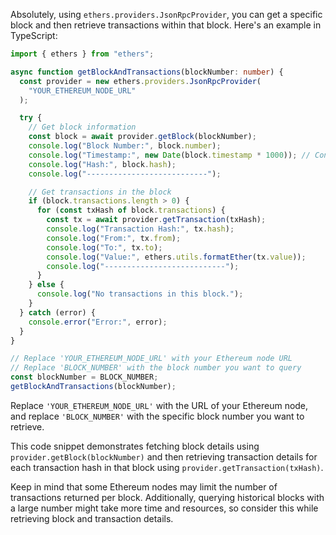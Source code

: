 Absolutely, using `ethers.providers.JsonRpcProvider`, you can get a specific block and then retrieve transactions within that block. Here's an example in TypeScript:

```typescript
import { ethers } from "ethers";

async function getBlockAndTransactions(blockNumber: number) {
  const provider = new ethers.providers.JsonRpcProvider(
    "YOUR_ETHEREUM_NODE_URL"
  );

  try {
    // Get block information
    const block = await provider.getBlock(blockNumber);
    console.log("Block Number:", block.number);
    console.log("Timestamp:", new Date(block.timestamp * 1000)); // Convert UNIX timestamp to JavaScript Date object
    console.log("Hash:", block.hash);
    console.log("---------------------------");

    // Get transactions in the block
    if (block.transactions.length > 0) {
      for (const txHash of block.transactions) {
        const tx = await provider.getTransaction(txHash);
        console.log("Transaction Hash:", tx.hash);
        console.log("From:", tx.from);
        console.log("To:", tx.to);
        console.log("Value:", ethers.utils.formatEther(tx.value));
        console.log("---------------------------");
      }
    } else {
      console.log("No transactions in this block.");
    }
  } catch (error) {
    console.error("Error:", error);
  }
}

// Replace 'YOUR_ETHEREUM_NODE_URL' with your Ethereum node URL
// Replace 'BLOCK_NUMBER' with the block number you want to query
const blockNumber = BLOCK_NUMBER;
getBlockAndTransactions(blockNumber);
```

Replace `'YOUR_ETHEREUM_NODE_URL'` with the URL of your Ethereum node, and replace `'BLOCK_NUMBER'` with the specific block number you want to retrieve.

This code snippet demonstrates fetching block details using `provider.getBlock(blockNumber)` and then retrieving transaction details for each transaction hash in that block using `provider.getTransaction(txHash)`.

Keep in mind that some Ethereum nodes may limit the number of transactions returned per block. Additionally, querying historical blocks with a large number might take more time and resources, so consider this while retrieving block and transaction details.
